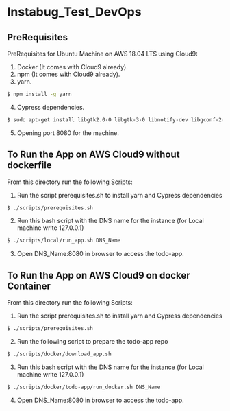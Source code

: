 # Instabug_Test_DevOps

## PreRequisites 
PreRequisites for Ubuntu Machine on AWS 18.04 LTS using Cloud9:
1. Docker (It comes with Cloud9 already).
2. npm (It comes with Cloud9 already).
3. yarn.
```sh
$ npm install -g yarn
```
4.  Cypress dependencies.
```sh
$ sudo apt-get install libgtk2.0-0 libgtk-3-0 libnotify-dev libgconf-2-4 libnss3 libxss1 libasound2 libxtst6 xauth xvfb -y
```
5. Opening port 8080 for the machine.

## To Run the App on AWS Cloud9 without dockerfile
From this directory run the following Scripts:
1. Run the script prerequisites.sh to install yarn and Cypress dependencies
```sh
$ ./scripts/prerequisites.sh
```
2. Run this bash script with the DNS name for the instance (for Local machine write 127.0.0.1)
```sh
$ ./scripts/local/run_app.sh DNS_Name
```
3. Open DNS_Name:8080 in browser to access the todo-app.

## To Run the App on AWS Cloud9 on docker Container
From this directory run the following Scripts:
1. Run the script prerequisites.sh to install yarn and Cypress dependencies
```sh
$ ./scripts/prerequisites.sh
```
2. Run the following script to prepare the todo-app repo
```sh
$ ./scripts/docker/download_app.sh
```
3. Run this bash script with the DNS name for the instance (for Local machine write 127.0.0.1)
```sh
$ ./scripts/docker/todo-app/run_docker.sh DNS_Name
```
4. Open DNS_Name:8080 in browser to access the todo-app.
